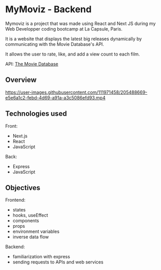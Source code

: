 
# MyMoviz - Backend

Mymoviz is a project that was made using React and Next JS during my Web Developper coding bootcamp at La Capsule, Paris. 

It is a website that displays the latest big releases dynamically by communicating with the Movie Database's API.

It allows the user to rate, like, and add a view count to each film.

API: [The Movie Database](https://www.themoviedb.org/)


## Overview

https://user-images.githubusercontent.com/111971458/205488669-e5e6a1c2-febd-4d69-a91a-a3c5086efd93.mp4


## Technologies used

Front:
+ Next.js
+ React
+ JavaScript

Back:
+ Express
+ JavaScript


## Objectives

Frontend:
+ states
+ hooks, useEffect
+ components
+ props
+ environment variables
+ inverse data flow

Backend:
+ familiarization with express
+ sending requests to APIs and web services
